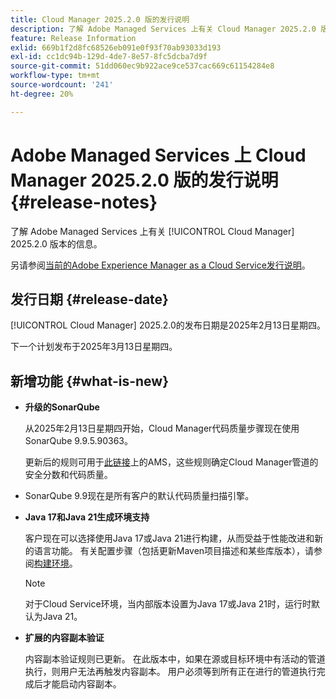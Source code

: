 ```yaml
---
title: Cloud Manager 2025.2.0 版的发行说明
description: 了解 Adobe Managed Services 上有关 Cloud Manager 2025.2.0 版本的信息。
feature: Release Information
exlid: 669b1f2d8fc68526eb091e0f93f70ab93033d193
exl-id: cc1dc94b-129d-4de7-8e57-8fc5dcba7d9f
source-git-commit: 51dd060ec9b922ace9ce537cac669c61154284e8
workflow-type: tm+mt
source-wordcount: '241'
ht-degree: 20%

---
```


# Adobe Managed Services 上 Cloud Manager 2025.2.0 版的发行说明 {#release-notes}

<!-- RELEASE WIKI  https://wiki.corp.adobe.com/display/DMSArchitecture/Cloud+Manager+2025.02.0+Release -->

了解 Adobe Managed Services 上有关 [!UICONTROL Cloud Manager] 2025.2.0 版本的信息。

另请参阅[当前的Adobe Experience Manager as a Cloud Service发行说明](https://experienceleague.adobe.com/zh-hans/docs/experience-manager-cloud-service/content/release-notes/home)。

## 发行日期 {#release-date}

[!UICONTROL Cloud Manager] 2025.2.0的发布日期是2025年2月13日星期四。

下一个计划发布于2025年3月13日星期四。

## 新增功能 {#what-is-new}

<!-- * The AEM Code Quality step now uses SonarQube 9.9 Server, replacing the older 7.4 version. This upgrade brings additional security, performance, and code quality checks, offering more comprehensive analysis and coverage for your projects. --> <!-- CMGR-45683 -->

* **升级的SonarQube**

  从2025年2月13日星期四开始，Cloud Manager代码质量步骤现在使用SonarQube 9.9.5.90363。

  更新后的规则可用于[此链接](/help/using/code-quality-testing.md#code-quality-testing-step)上的AMS，这些规则确定Cloud Manager管道的安全分数和代码质量。

* SonarQube 9.9现在是所有客户的默认代码质量扫描引擎。

* **Java 17和Java 21生成环境支持**

  客户现在可以选择使用Java 17或Java 21进行构建，从而受益于性能改进和新的语言功能。 有关配置步骤（包括更新Maven项目描述和某些库版本），请参阅[构建环境](/help/getting-started/build-environment.md)。

  >[!NOTE]
  >对于Cloud Service环境，当内部版本设置为Java 17或Java 21时，运行时默认为Java 21。

* **扩展的内容副本验证**

  内容副本验证规则已更新。 在此版本中，如果在源或目标环境中有活动的管道执行，则用户无法再触发内容副本。 用户必须等到所有正在进行的管道执行完成后才能启动内容副本。

<!-- 
## Early adoption program {#early-adoption}

Be a part of Cloud Manager's early adoption program and have a chance to test upcoming features.

### Bring Your Own Git - now with support for GitLab and Bitbucket {#gitlab-bitbucket}

The **Bring Your Own Git** feature has been expanded to include support for external repositories, such as GitLab and Bitbucket. This new support is in addition to the already existing support for private and enterprise GitHub repositories. When you add these new repos, you can also link them directly to your pipelines. You can host these repositories on public cloud platforms or within your private cloud or infrastructure. This integration also removes the need for constant code synchronization with the Adobe repository and provides the ability to validate pull requests before merging them into a main branch.

Pipelines using external repositories (excluding GitHub-hosted ones) and the **Deployment Trigger** set to **On Git Changes** now start automatically.

See [Add external repositories in Cloud Manager](/help/managing-code/external-repositories.md).

![Add Repository dialog box](/help/release-notes/assets/repositories-add-release-notes.png)

>[!NOTE]
>
>Currently, the out-of-the-box pull request code quality checks are exclusive to GitHub-hosted repositories, but an update to extend this functionality to other Git vendors is in the works.

If you are interested in testing this new feature and sharing your feedback, send an email to [Grp-CloudManager_BYOG@adobe.com](mailto:Grp-CloudManager_BYOG@adobe.com) from your email address associated with your Adobe ID. Be sure to include which Git platform you want to use and whether you are on a private/public or enterprise repository structure. -->


<!-- ## Bug fixes {#bug-fixes}

* A

Known Issues {#known-issues}

* A -->
